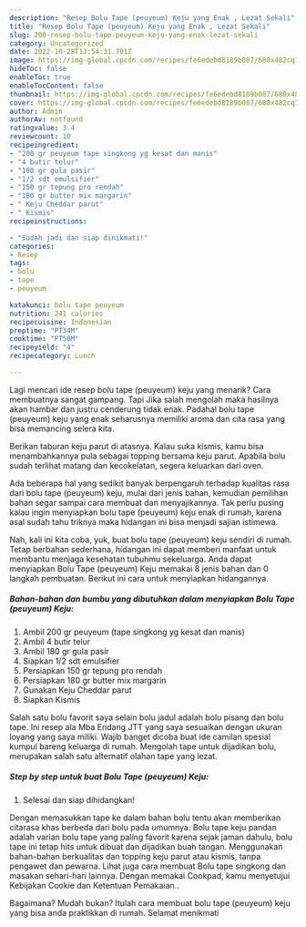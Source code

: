 ```yaml
---
description: "Resep Bolu Tape (peuyeum) Keju yang Enak , Lezat Sekali"
title: "Resep Bolu Tape (peuyeum) Keju yang Enak , Lezat Sekali"
slug: 200-resep-bolu-tape-peuyeum-keju-yang-enak-lezat-sekali
category: Uncategorized
date: 2022-10-28T13:54:31.701Z
image: https://img-global.cpcdn.com/recipes/fe6edebd8189b087/680x482cq70/bolu-tape-peuyeum-keju-foto-resep-utama.jpg
hideToc: false
enableToc: true
enableTocContent: false
thumbnail: https://img-global.cpcdn.com/recipes/fe6edebd8189b087/680x482cq70/bolu-tape-peuyeum-keju-foto-resep-utama.jpg
cover: https://img-global.cpcdn.com/recipes/fe6edebd8189b087/680x482cq70/bolu-tape-peuyeum-keju-foto-resep-utama.jpg
author: Admin
authorAv: notfound
ratingvalue: 3.4
reviewcount: 10
recipeingredient:
- "200 gr peuyeum tape singkong yg kesat dan manis"
- "4 butir telur"
- "180 gr gula pasir"
- "1/2 sdt emulsifier"
- "150 gr tepung pro rendah"
- "180 gr butter mix margarin"
- " Keju Cheddar parut"
- " Kismis"
recipeinstructions:

- "Sudah jadi dan siap dinikmati!"
categories:
- Resep
tags:
- bolu
- tape
- peuyeum

katakunci: bolu tape peuyeum 
nutrition: 241 calories
recipecuisine: Indonesian
preptime: "PT34M"
cooktime: "PT50M"
recipeyield: "4"
recipecategory: Lunch

---
```



Lagi mencari ide resep bolu tape (peuyeum) keju yang menarik? Cara membuatnya sangat gampang. Tapi Jika salah mengolah maka hasilnya akan hambar dan justru cenderung tidak enak. Padahal bolu tape (peuyeum) keju yang enak seharusnya memiliki aroma dan cita rasa yang bisa memancing selera kita.


Berikan taburan keju parut di atasnya. Kalau suka kismis, kamu bisa menambahkannya pula sebagai topping bersama keju parut. Apabila bolu sudah terlihat matang dan kecokelatan, segera keluarkan dari oven.

Ada beberapa hal yang sedikit banyak berpengaruh terhadap kualitas rasa dari bolu tape (peuyeum) keju, mulai dari jenis bahan, kemudian pemilihan bahan segar sampai cara membuat dan menyajikannya. Tak perlu pusing kalau ingin menyiapkan bolu tape (peuyeum) keju enak di rumah, karena asal sudah tahu triknya maka hidangan ini bisa menjadi sajian istimewa.


Nah, kali ini kita coba, yuk, buat bolu tape (peuyeum) keju sendiri di rumah. Tetap berbahan sederhana, hidangan ini dapat memberi manfaat untuk membantu menjaga kesehatan tubuhmu sekeluarga. Anda dapat menyiapkan Bolu Tape (peuyeum) Keju memakai 8 jenis bahan dan 0 langkah pembuatan. Berikut ini cara untuk menyiapkan hidangannya.

<!--inarticleads1-->

##### Bahan-bahan dan bumbu yang dibutuhkan dalam menyiapkan Bolu Tape (peuyeum) Keju:

1. Ambil 200 gr peuyeum (tape singkong yg kesat dan manis)
1. Ambil 4 butir telur
1. Ambil 180 gr gula pasir
1. Siapkan 1/2 sdt emulsifier
1. Persiapkan 150 gr tepung pro rendah
1. Persiapkan 180 gr butter mix margarin
1. Gunakan  Keju Cheddar parut
1. Siapkan  Kismis


Salah satu bolu favorit saya selain bolu jadul adalah bolu pisang dan bolu tape. Ini resep ala Mba Endang JTT yang saya sesuaikan dengan ukuran loyang yang saya miliki. Wajib banget dicoba buat ide camilan spesial kumpul bareng keluarga di rumah. Mengolah tape untuk dijadikan bolu, merupakan salah satu alternatif olahan tape yang lezat. 

<!--inarticleads2-->

##### Step by step untuk buat Bolu Tape (peuyeum) Keju:


1. Selesai dan siap dihidangkan!

Dengan memasukkan tape ke dalam bahan bolu tentu akan memberikan citarasa khas berbeda dari bolu pada umumnya. Bolu tape keju pandan adalah varian bolu tape yang paling favorit karena sejak jaman dahulu, bolu tape ini tetap hits untuk dibuat dan dijadikan buah tangan. Menggunakan bahan-bahan berkualitas dan topping keju parut atau kismis, tanpa pengawet dan pewarna. Lihat juga cara membuat Bolu tape singkong dan masakan sehari-hari lainnya. Dengan memakai Cookpad, kamu menyetujui Kebijakan Cookie dan Ketentuan Pemakaian.. 

Bagaimana? Mudah bukan? Itulah cara membuat bolu tape (peuyeum) keju yang bisa anda praktikkan di rumah. Selamat menikmati
